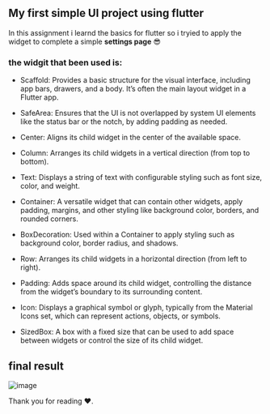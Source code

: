 ## My first simple UI project using flutter
In this assignment i learnd the basics for flutter so i tryied to apply the widget to complete 
a simple **settings page** 😎

### the widgit that been used is:
- Scaffold:
  Provides a basic structure for the visual interface, including app bars, drawers, and a body. It’s often the main layout widget in a Flutter app.

- SafeArea:
  Ensures that the UI is not overlapped by system UI elements like the status bar or the notch, by adding padding as needed.

- Center:
  Aligns its child widget in the center of the available space.

- Column:
  Arranges its child widgets in a vertical direction (from top to bottom).

- Text:
  Displays a string of text with configurable styling such as font size, color, and weight.

- Container:
  A versatile widget that can contain other widgets, apply padding, margins, and other styling like background color, borders, and rounded corners.

- BoxDecoration:
  Used within a Container to apply styling such as background color, border radius, and shadows.

- Row:
  Arranges its child widgets in a horizontal direction (from left to right).

- Padding:
  Adds space around its child widget, controlling the distance from the widget’s boundary to its surrounding content.

- Icon:
  Displays a graphical symbol or glyph, typically from the Material Icons set, which can represent actions, objects, or symbols.

- SizedBox:
  A box with a fixed size that can be used to add space between widgets or control the size of its child widget.

## final result
![image](https://github.com/user-attachments/assets/1554843c-ce6c-430a-82f1-0ed5e7c2f2ca)



Thank you for reading ❤️.
